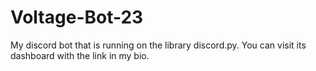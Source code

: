 # Voltage-Bot-23
My discord bot that is running on the library discord.py. You can visit its dashboard with the link in my bio.
